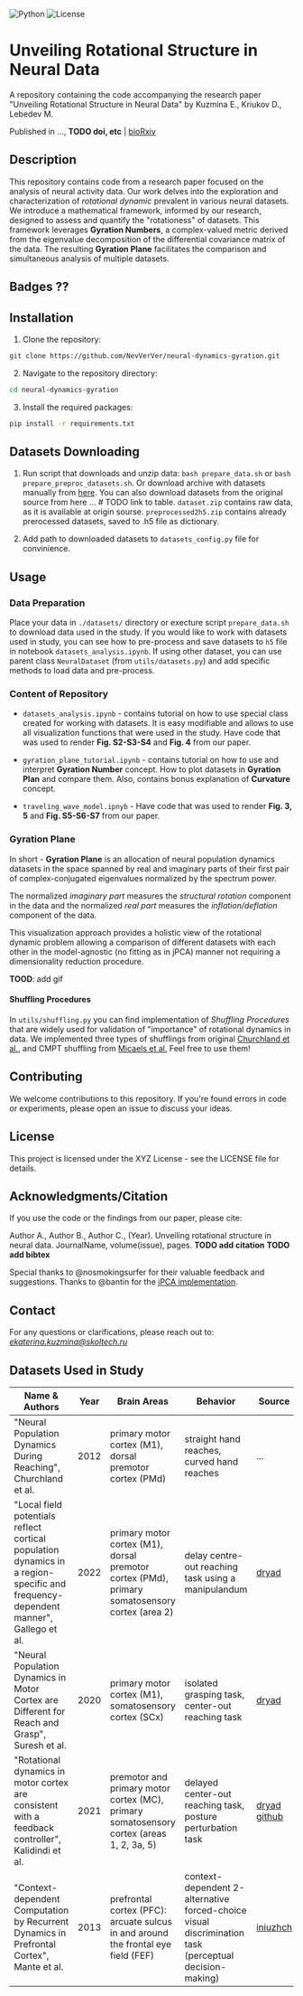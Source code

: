 ![Python](https://img.shields.io/badge/python-v3.9+-blue.svg)
![License](https://img.shields.io/badge/license-MIT-green.svg)


# Unveiling Rotational Structure in Neural Data

A repository containing the code accompanying the research paper "Unveiling Rotational Structure in Neural Data" by Kuzmina E., Kriukov D., Lebedev M.

Published in ..., **TODO doi, etc** | [bioRxiv](https://www.biorxiv.org/content/10.1101/2023.09.11.557230v1)

## Description

This repository contains code from a research paper focused on the analysis of neural activity data. Our work delves into the exploration and characterization of *rotational dynamic* prevalent in various neural datasets. We introduce a mathematical framework, informed by our research, designed to assess and quantify the "rotationess" of datasets. This framework leverages **Gyration Numbers**, a complex-valued metric derived from the eigenvalue decomposition of the differential covariance matrix of the data. The resulting **Gyration Plane** facilitates the comparison and simultaneous analysis of multiple datasets.

## Badges ??

## Installation

1. Clone the repository:
```bash
git clone https://github.com/NevVerVer/neural-dynamics-gyration.git
```

2. Navigate to the repository directory:
```bash
cd neural-dynamics-gyration
```

3. Install the required packages:
```bash
pip install -r requirements.txt
```


## Datasets Downloading

1. Run script that downloads and unzip data: `bash prepare_data.sh` or `bash prepare_preproc_datasets.sh`. Or download archive with datasets manually from [here](https://drive.google.com/drive/folders/1AWO8XZpLBW1fkp5ylF6-w6J8gYcnnOkp?usp=sharing). You can also download datasets from the original source from here ... # TODO link to table.
`dataset.zip` contains raw data, as it is available at origin sourse. `preprocessed2h5.zip` contains already prerocessed datasets, saved to .h5 file as dictionary.
 
2. Add path to downloaded datasets to `datasets_config.py` file for convinience.

## Usage
### Data Preparation
Place your data in `./datasets/` directory or execture script `prepare_data.sh` to download data used in the study.
If you would like to work with datasets used in study, you can see how to pre-process and save datasets to `h5` file in notebook `datasets_analysis.ipynb`. If using other dataset, you can use parent class  `NeuralDataset` (from `utils/datasets.py`) and add specific methods to load data and pre-process.

### Content of Repository

- `datasets_analysis.ipynb` - contains tutorial on how to use special class created for working with datasets. It is easy modifiable and allows to use all visualization functions that were used in the study. Have code that was used to render **Fig. S2-S3-S4** and **Fig. 4** from our paper.

- `gyration_plane_tutorial.ipynb` - contains tutorial on how to use and interpret **Gyration Number** concept. How to plot datasets in **Gyration Plan** and compare them. Also, contains bonus explanation of **Curvature** concept.

- `traveling_wave_model.ipnyb` - Have code that was used to render **Fig. 3, 5** and **Fig. S5-S6-S7** from our paper.


### Gyration Plane

In short - **Gyration Plane** is an allocation of neural population dynamics datasets in the space spanned by real and imaginary parts of their first pair of complex-conjugated eigenvalues normalized by the spectrum power.

The normalized *imaginary part* measures the *structural rotation* component in the data and the normalized *real part* measures the *inflation/deflation* component of the data. 

This visualization approach provides a holistic view of the rotational dynamic problem allowing a comparison of different datasets with each other in the model-agnostic (no fitting as in jPCA) manner not requiring a dimensionality reduction procedure. 

**TOOD**: add gif

#### Shuffling Procedures
In `utils/shuffling.py` you can find implementation of *Shuffling Procedures* that are widely used for validation of "importance" of rotational dynamics in data.
We implemented three types of shufflings from original [Churchland et al.](https://doi.org/10.1038/nature11129), and CMPT shuffling from [Micaels et al.](https://doi.org/10.1371/journal.pcbi.1005175) Feel free to use them!


## Contributing
We welcome contributions to this repository. If you're found errors in code or experiments, please open an issue to discuss your ideas.

## License
This project is licensed under the XYZ License - see the LICENSE file for details.

## Acknowledgments/Citation
If you use the code or the findings from our paper, please cite:

Author A., Author B., Author C., (Year). Unveiling rotational structure in neural data. JournalName, volume(issue), pages.
**TODO add citation**
**TODO add bibtex**

Special thanks to @nosmokingsurfer for their valuable feedback and suggestions.
Thanks to @bantin for the [jPCA implementation](https://github.com/bantin/jPCA).

## Contact
For any questions or clarifications, please reach out to: *ekaterina.kuzmina@skoltech.ru*

## Datasets Used in Study
| Name & Authors                                                                                                                    | Year | Brain Areas                                                                                    | Behavior                                                                                              | Source                                                                                                                                                                                     | Original Paper                              |
|-----------------------------------------------------------------------------------------------------------------------------------|------|------------------------------------------------------------------------------------------------|-------------------------------------------------------------------------------------------------------|--------------------------------------------------------------------------------------------------------------------------------------------------------------------------------------------|---------------------------------------------|
| "Neural Population Dynamics During Reaching", Churchland et al.                                                                   | 2012 | primary motor cortex (M1), dorsal premotor cortex (PMd)                                        | straight hand reaches, curved hand reaches                                                            | ...                                                                                                                                                                                        | [link](https://doi.org/10.1038/nature11129) |
| "Local field potentials reflect cortical population dynamics in a region-specific and frequency-dependent manner", Gallego et al. | 2022 | primary motor cortex (M1), dorsal premotor cortex (PMd), primary somatosensory cortex (area 2) | delay centre-out reaching task using a manipulandum                                                   | [dryad](https://doi.org/10.5061/dryad.xd2547dkt)                                                                                                                                           | [link](https://doi.org/10.7554/eLife.73155) |
| "Neural Population Dynamics in Motor Cortex are Different for Reach and Grasp", Suresh et al.                                     | 2020 | primary motor cortex (M1), somatosensory cortex (SCx)                                          | isolated grasping task, center-out reaching task                                                      | [dryad](https://doi.org/10.5061/dryad.xsj3tx9cm)                                                                                                                                           | [link](https://doi.org/10.7554/eLife.58848) |
| "Rotational dynamics in motor cortex are consistent with a feedback controller", Kalidindi et al.                                 | 2021 | premotor and primary motor cortex (MC), primary somatosensory cortex (areas 1, 2, 3a, 5)       | delayed center-out reaching task, posture perturbation task                                           | [dryad](https://doi.org/10.5061/dryad.nk98sf7q7) [github](https://archive.softwareheritage.org/browse/revision/d61decd3cd750147ef098de1041326fd2be07ab2/?path=monkey_analysis/data_neural) | [link](https://doi.org/10.7554/eLife.67256) |
| "Context-dependent Computation by Recurrent Dynamics in Prefrontal Cortex", Mante et al.                                          | 2013 | prefrontal cortex (PFC): arcuate sulcus in and around the frontal eye field (FEF)              | context-dependent 2-alternative forced-choice visual discrimination task (perceptual decision-making) | [iniuzhch](https://www.ini.uzh.ch/en/research/groups/mante/data.html)                                                                                                                      | [link](https://doi.org/10.1038/nature12742) |